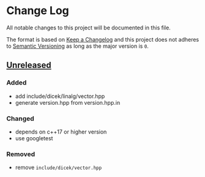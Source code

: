 # Change Log
All notable changes to this project will be documented in this file.

The format is based on [Keep a Changelog](http://keepachangelog.com/) and this project does not adheres to [Semantic Versioning](http://semver.org/) as long as the major version is `0`.

## [Unreleased]
### Added
- add include/dicek/linalg/vector.hpp
- generate version.hpp from version.hpp.in

### Changed
- depends on c++17 or higher version
- use googletest

### Removed
- remove `include/dicek/vector.hpp`

[Unreleased]: https://github.com/daisuke-nagao/dicek/compare/master...develop
